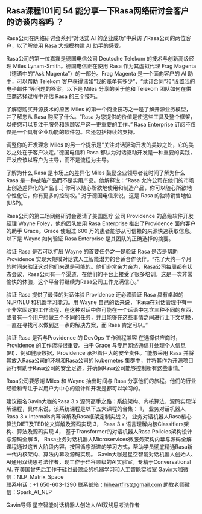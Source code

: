 ## Rasa课程101问 54 能分享一下Rasa网络研讨会客户的访谈内容吗 ？
 
Rasa公司在网络研讨会系列“对话式 AI 的企业成功”中采访了Rasa公司的两位客户，以了解使用 Rasa 大规模构建 AI 助手的感受。 

Rasa公司的第一位嘉宾是德国电信公司 Deutsche Telekom 的技术与创新高级经理 Miles Lynam-Smith。德国电信正在使用 Rasa 作为其虚拟代理 Frag Magenta（德语中的“Ask Magenta”）的一部分。Frag Magenta 是一个面向客户的 AI 助手，可以帮助 Telekom 客户获得诸如“我的账单有多少”、“续订合同”和“设置我的电子邮件”等问题的答案。以下是 Miles 分享的关于他和 Telekom 团队如何在供应商选择过程中评估 Rasa 的三个技巧。

了解您购买开源技术的原因 
Miles 的第一个商业技巧之一是了解开源业务模型，并了解您从 Rasa 购买了什么。“Rasa 为您提供的价值是使这些工具及整个框架，以便您可以专注于服务和照顾客户这一更重要的工作。” Rasa Enterprise 订阅不仅仅是一个具有企业功能的软件包。它还包括持续的支持。

调整你的开发理念
Miles 的另一个提示是“关注对话驱动开发的美妙之处，它的美妙之处在于客户决定。”德国电信和 Rasa 都认为对话驱动开发是一种重要的实践，开发应该以客户为主导，而不是流程为主导。

了解为什么 Rasa 是市场上的差异化
Miles 鼓励企业领导者花时间了解为什么 Rasa 是一种战略产品而不是实用产品。他解释说：“Rasa 允许公司在他们的市场上创造差异化的产品 [...] 你可以随心所欲地使用和制造产品，你可以随心所欲地个性化它，你有更多的控制权。”  对于德国电信来说，这是 Rasa 的独特销售地位 (USP)。

Rasa公司的第二场网络研讨会邀请了美国医疗 公司 Providence 的高级软件开发经理 Wayne Foley，他的团队使用 Rasa Enterprise 推出了Providence  面向客户的助手 Grace。Grace 使超过 600 万的患者能够从可信赖的来源快速获取信息。以下是 Wayne 如何验证 Rasa Enterprise 是其团队的正确选择的摘要。

验证 Rasa 是否可以扩展
Wayne 的首要任务之一是验证 Rasa 是否是帮助Providence  实现大规模对话式人工智能潜力的合适合作伙伴。“花了大约一个月的时间来验证这对他们来说是可能的。他们非常亲力亲为，Rasa公司每周都有状态会议，Rasa公司有一个渠道，在他们的平台上接受了很多培训，这是一次非常愉快的体验，这个平台将继续为Rasa公司工作充满信心。” 

验证 Rasa 提供了最佳的对话体验
Providence  还必须验证 Rasa 具有卓越的 NLP/NLU 和机器学习能力。用 Wayne 自己的话来说，“Rasa在对话管理中有一个非常固定的工作流程，在这种对话中你可能在一个话语中包含三种不同的东西，或者有一个用户想做三个不同的任务，并且能够在这些事情之间进行上下文切换，一直在寻找可以做到这一点的解决方案，而 Rasa 肯定可以。”  

验证 Rasa 是否与Providence  的 DevOps 工作流程兼容
在选择供应商时，Providence  的工作流程很重要。由于 Grace 与专用网络通信并处理个人信息 (PI)，例如健康数据，Providence 承担着巨大的安全责任。“能够采用 Rasa 并将其放入Rasa公司的环境和Rasa公司的 kubernetes 集群中，并将其作为开源项目运行有助于Rasa公司的安全足迹，并确保Rasa公司能够控制所有这些事情。”  

Rasa公司要感谢 Miles 和 Wayne 抽出时间与 Rasa 分享他们的旅程。他们的行业经验和专注于以用户为中心的设计和开发是都可以学习的。 


建议报名Gavin大咖的Rasa 3.x 源码高手之路：系统架构、内核算法、源码实现详解课程，具体来说，该系统课程是以下五大课程的合集：
1，    业务对话机器人Rasa 3.x Internals内幕详解及Rasa框架定制实战
2，    业务对话机器人Rasa核心算法DIET及TED论文详解及源码实现
3，    Rasa 3.x 语言理解内核Classifiers架构、算法及源码实现
4，    基于Transformer的对话机器人Rasa Policies架构设计与源码全解
5，    Rasa业务对话机器人Microservices微服务架构内幕与源码全解
课程通过这五大阶段内容，按照循序渐进的学习方式，帮助学员彻底精通Rasa新一代内核架构、算法内幕及源码实现。
Gavin大咖是星空智能对话机器人创始人、AI通用双线思考法作者，现工作于硅谷顶级的AI实验室。专精于Conversational AI. 在美国曾先后工作于硅谷最顶级的机器学习和人工智能实验室 
Gavin大咖微信：NLP_Matrix_Space  
联系电话：+1 650-603-1290
联系邮箱：hiheartfirst@gmail.com
助教老师微信：Spark_AI_NLP   


Gavin导师
星空智能对话机器人创始人/AI双线思考法作者
